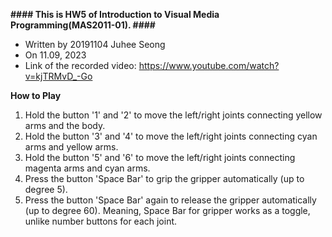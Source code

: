 **#### This is HW5 of Introduction to Visual Media Programming(MAS2011-01). ####**
- Written by 20191104 Juhee Seong   
- On 11.09, 2023
- Link of the recorded video: https://www.youtube.com/watch?v=kjTRMvD_-Go


**How to Play**
1. Hold the button '1' and '2' to move the left/right joints connecting yellow arms and the body.
2. Hold the button '3' and '4' to move the left/right joints connecting cyan arms and yellow arms.
3. Hold the button '5' and '6' to move the left/right joints connecting magenta arms and cyan arms.
4. Press the button 'Space Bar' to grip the gripper automatically (up to degree 5).
5. Press the button 'Space Bar' again to release the gripper automatically (up to degree 60).
   Meaning, Space Bar for gripper works as a toggle, unlike number buttons for each joint.
